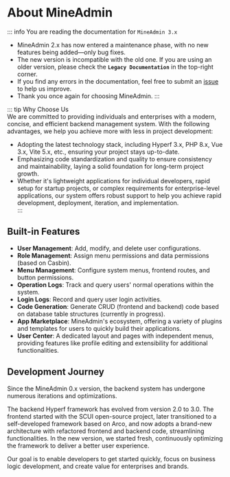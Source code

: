 # About MineAdmin

::: info You are reading the documentation for `MineAdmin 3.x`  
- MineAdmin 2.x has now entered a maintenance phase, with no new features being added—only bug fixes.
- The new version is incompatible with the old one. If you are using an older version, please check the **`Legacy Documentation`** in the top-right corner.
- If you find any errors in the documentation, feel free to submit an [issue](https://github.com/mineadmin/doc-v3) to help us improve.
- Thank you once again for choosing MineAdmin.
:::

::: tip Why Choose Us  
We are committed to providing individuals and enterprises with a modern, concise, and efficient backend management system. With the following advantages, we help you achieve more with less in project development:  
- Adopting the latest technology stack, including Hyperf 3.x, PHP 8.x, Vue 3.x, Vite 5.x, etc., ensuring your project stays up-to-date.  
- Emphasizing code standardization and quality to ensure consistency and maintainability, laying a solid foundation for long-term project growth.  
- Whether it's lightweight applications for individual developers, rapid setup for startup projects, or complex requirements for enterprise-level applications, our system offers robust support to help you achieve rapid development, deployment, iteration, and implementation.  
:::

## Built-in Features  
- **User Management**: Add, modify, and delete user configurations.  
- **Role Management**: Assign menu permissions and data permissions (based on Casbin).  
- **Menu Management**: Configure system menus, frontend routes, and button permissions.  
- **Operation Logs**: Track and query users' normal operations within the system.  
- **Login Logs**: Record and query user login activities.  
- **Code Generation**: Generate CRUD (frontend and backend) code based on database table structures (currently in progress).  
- **App Marketplace**: MineAdmin's ecosystem, offering a variety of plugins and templates for users to quickly build their applications.  
- **User Center**: A dedicated layout and pages with independent menus, providing features like profile editing and extensibility for additional functionalities.  

## Development Journey  

Since the MineAdmin 0.x version, the backend system has undergone numerous iterations and optimizations.  

The backend Hyperf framework has evolved from version 2.0 to 3.0. The frontend started with the SCUI open-source project, later transitioned to a self-developed framework based on Arco, and now adopts a brand-new architecture with refactored frontend and backend code, streamlining functionalities. In the new version, we started fresh, continuously optimizing the framework to deliver a better user experience.  

Our goal is to enable developers to get started quickly, focus on business logic development, and create value for enterprises and brands.